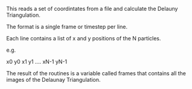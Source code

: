 This reads a set of coordintates from a file and calculate the Delauny Triangulation.

The format is a single frame or timestep per line.

Each line contains a list of x and y positions of the N particles.

e.g.

x0 y0 x1 y1 .... xN-1  yN-1

The result of the routines is a variable called frames that contains all the images of the Delaunay Triangulation.
